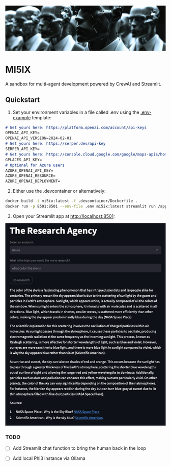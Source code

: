 ![agents](docs/agents.png)

# MI5IX

A sandbox for multi-agent development powered by CrewAI and Streamlit.

## Quickstart

1. Set your environment variables in a file called .env using the [.env-example](.env-example) template:

```md
# Get yours here: https://platform.openai.com/account/api-keys
OPENAI_API_KEY=
OPENAI_API_VERSION=2024-02-01
# Get yours here: https://serper.dev/api-key
SERPER_API_KEY=
# Get yours here: https://console.cloud.google.com/google/maps-apis/home
GPLACES_API_KEY=
# Optional for Azure users
AZURE_OPENAI_API_KEY=
AZURE_OPENAI_RESOURCE=
AZURE_OPENAI_DEPLOYMENT=
```

2. Either use the .devcontainer or alternatively:

```bash
docker build -t mi5ix:latest -f .devcontainer/Dockerfile .
docker run -p 8501:8501 --env-file .env mi5ix:latest streamlit run /app/agency/__main__.py
```

3. Open your Streamlit app at [http://localhost:8501](http://localhost:8501):

![app](docs/streamlit.png)

### TODO

- [ ] Add Streamlit chat function to bring the human back in the loop

- [ ] Add local Phi3 instance via Ollama

